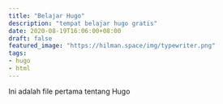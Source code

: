 ```yaml
---
title: "Belajar Hugo"
description: "tempat belajar hugo gratis"
date: 2020-08-19T16:06:00+08:00
draft: false
featured_image: "https://hilman.space/img/typewriter.png"
tags: 
- hugo
- html
---
```


Ini adalah file pertama tentang Hugo




